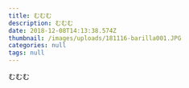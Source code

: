 ```yaml
---
title: むむむ
description: むむむ
date: 2018-12-08T14:13:38.574Z
thumbnail: /images/uploads/181116-barilla001.JPG
categories: null
tags: null
---
```

むむむ
